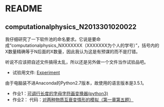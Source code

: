 ﻿# README

**computationalphysics_N2013301020022**
---

我仔细研究了一下软件池的命名要求。它说是要命成“computationalphysics_NXXXXXXX（XXXXXXX为个人的学号）”，括号内的X数量精确等于N后面的X数量，因此我认为这是有预谋的而不是打错。

听说不应该把自述文件搞得太乱，所以还是另外做一个文件当作试验品吧。

* 试验用文件: [Experiment](https://github.com/LynnChen-whu/computationalphysics_N2013301020022/blob/master/Experiment.md)

由于电脑装不进Anaconda的Python2.7版本，故使用的语言版本是3.5.1。

* 作业1：[可调行长度的字母字符画变换器(python3)](https://github.com/LynnChen-whu/computationalphysics_N2013301020022/blob/master/%E5%8F%AF%E8%B0%83%E8%A1%8C%E9%95%BF%E5%BA%A6%E7%9A%84%E5%AD%97%E6%AF%8D%E5%AD%97%E7%AC%A6%E7%94%BB%E5%8F%98%E6%8D%A2%E5%99%A8(python3).py)
* 作业2：
      代码：[对两种物质互衰变情形的模拟（第一章第五题）](https://github.com/LynnChen-whu/computationalphysics_N2013301020022/blob/master/%E5%AF%B9%E4%B8%A4%E7%B1%BB%E7%89%A9%E8%B4%A8%E4%BA%92%E8%A1%B0%E5%8F%98%E6%83%85%E5%BD%A2%E7%9A%84%E6%A8%A1%E6%8B%9F.py)

